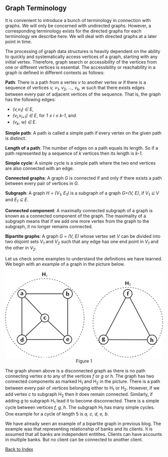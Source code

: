 ## Graph Terminology

It is convenient to introduce a bunch of terminology in connection with graphs. We will only be 
concerned with undirected graphs. However, a corresponding
terminology exists for the directed graphs for each terminology we describe here. We will deal with directed graphs at a later point
in time. 

The processing of graph data structures is heavily dependent on the ability to quickly and systematically
access vertices of a graph, starting with any initial vertex. Therefore, graph search or accessibility of 
the vertices from one or different vertices is essential. The 
accessibility or reachability in a graph is defined in different contexts as follows:

<strong>Path</strong>: There is a path from a vertex <i>v</i> to another vertex <i>w</i> if there is
a sequence of vertices <i>v, v<sub>1</sub>, v<sub>2</sub>, ..., v<sub>k</sub>, w</i> such that there 
exists edges between every pair of adjacent vertices of the sequence. That is, the graph has the 
following edges:

- <i>(v,v<sub>1</sub>) &isin; E</i>, 
- <i>(v<sub>i</sub>,v<sub>i+1</sub>) &isin; E</i>, for <i>1 &le; i &le; k-1</i>, and 
- <i>(v<sub>k</sub>, w) &isin; E</i>.

<strong>Simple path</strong>: A path is called a simple path if every vertex on the given path is distinct.

<strong>Length of a path</strong>: The number of edges on a path equals its length. 
So if a path represented by a sequence of <i>k</i> vertices then its length is <i>k-1</i>. 


<strong>Simple cycle</strong>: A simple cycle is a simple path where the two end vertices are also 
connected with an edge. 

<strong>Connected graphs</strong>: A graph <i>G</i> is connected if and only if there exists a
path between every pair of vertices in <i>G</i>.

<strong>Subgraph</strong>: A graph <i>H = (V<sub>1</sub>, E<sub>1</sub>)</i> is a subgraph of a
graph <i>G=(V, E)</i>, if <i>V<sub>1</sub> &#8838; V</i> and <i>E<sub>1</sub> &#8838; E</i>.

<strong>Connected component</strong>: A maximally connected subgraph of a graph is known as a 
connected component of the graph. The maximality of a subgraph means that if we add one more vertex 
from the graph to the subgraph, it no longer remains connected.

<strong>Bipartite graphs</strong>: A graph <i>G = (V, E)</i> whose vertex set <i>V</i> can be divided into
two disjoint sets <i>V<sub>1</sub></i> and <i>V<sub>2</sub></i> such that any edge has one end point in
<i>V<sub>1</sub></i> and the other in <i>V<sub>2</sub></i>. 

Let us check some examples to understand the definitions we have learned. We begin
with an example of a graph in the picture below.
<p style="text-align:center">
  <img src="../images/graphExample1.png"><br>
  Figure 1
</p>
The graph shown above is a disconnected graph as there is no path connecting vertex <i>a</i> to any of
the vertices <i>f</i> or <i>g</i> or <i>h</i>. The graph has two connected components as marked H<sub>1</sub>
and H<sub>2</sub> in the picture. There is a path between every pair of vertices belonging either to
H<sub>1</sub> or H<sub>2</sub>. However, if we add vertex <i>c</i> to subgraph H<sub>2</sub> then it does
remain connected. Similarly, if adding <i>g</i> to subgraph H<sub>1</sub> lead it to become disconnected.
There is a simple cycle between vertices <i>f, g, h</i>. The subgraph H<sub>1</sub> has many simple cycles. 
One example for a cycle of length 5 is <i>a, c, d, e, b</i>.

We have already seen an example of a bipartite graph in previous blog. The example was that representing
relationship of banks and its clients. It is assumed that all banks are independent entitites. Clients 
can have accounts in multiple banks. But no client can be connected to another client. 

[Back to Index](../index.md)
